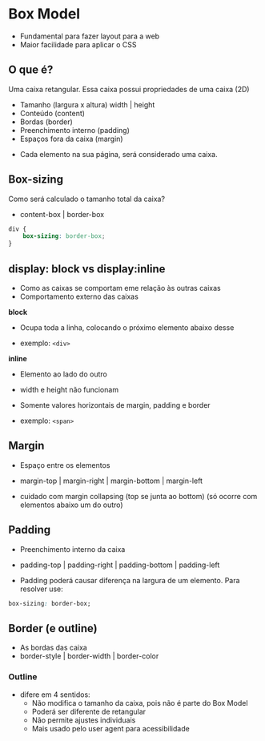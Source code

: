 # Box Model

- Fundamental para fazer layout para a web
- Maior facilidade para aplicar o CSS

## O que é?

Uma caixa retangular.
Essa caixa possui propriedades de uma caixa (2D)

- Tamanho                   (largura x altura) width | height
- Conteúdo                  (content)
- Bordas                    (border)
- Preenchimento interno     (padding)
- Espaços fora da caixa     (margin)

* Cada elemento na sua página, será considerado uma caixa.

## Box-sizing

Como será calculado o tamanho total da caixa?

- content-box | border-box

```css
div {
    box-sizing: border-box;
}
```
## display: block vs display:inline

- Como as caixas se comportam eme relação às outras caixas
- Comportamento externo das caixas

**block** 
- Ocupa toda a linha, colocando o próximo elemento abaixo desse

- exemplo: `<div>`

**inline** 
- Elemento ao lado do outro
- width e height não funcionam
- Somente valores horizontais de margin, padding e border

- exemplo: `<span>`

## Margin

- Espaço entre os elementos

- margin-top | margin-right | margin-bottom | margin-left

- cuidado com margin collapsing (top se junta ao bottom) (só ocorre com elementos abaixo um do outro)

## Padding

- Preenchimento interno da caixa

- padding-top | padding-right | padding-bottom | padding-left 

- Padding poderá causar diferença na largura de um elemento. Para resolver use:

```css
box-sizing: border-box;
```

## Border (e outline)

- As bordas das caixa
- border-style | border-width | border-color

### Outline

- difere em 4 sentidos:
    * Não modifica o tamanho da caixa, pois não é parte do Box Model
    * Poderá ser diferente de retangular
    * Não permite ajustes individuais
    * Mais usado pelo user agent para acessibilidade